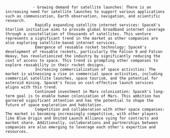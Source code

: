 				- Growing demand for satellite launches: There is an increasing need for satellite launches to support various applications such as communication, Earth observation, navigation, and scientific research.
				 Rapidly expanding satellite internet services: SpaceX's Starlink initiative aims to provide global broadband internet coverage through a constellation of thousands of satellites. This venture represents a significant trend in the market as other companies are also exploring satellite-based internet services.
				 Emergence of reusable rocket technology: SpaceX's development of reusable rockets, particularly the Falcon 9 and Falcon Heavy, has revolutionized the industry by significantly reducing the cost of access to space. This trend is prompting other companies to explore reusability in their rocket designs.
				 Increasing commercialization of space activities: The market is witnessing a rise in commercial space activities, including commercial satellite launches, space tourism, and the potential for asteroid mining. SpaceX's focus on cost-effective launch services aligns with this trend.
				 Continued investment in Mars colonization: SpaceX's long-term goal is to enable human colonization of Mars. This ambition has garnered significant attention and has the potential to shape the future of space exploration and habitation.
				 Competition and collaboration with other space companies: The market is becoming increasingly competitive, with other players like Blue Origin and United Launch Alliance vying for contracts and market share. Additionally, collaborations and partnerships between companies are also emerging to leverage each other's expertise and resources.



